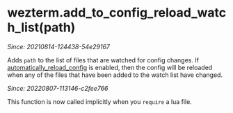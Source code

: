 # wezterm.add_to_config_reload_watch_list(path)

*Since: 20210814-124438-54e29167*

Adds `path` to the list of files that are watched for config changes.
If [automatically_reload_config](../config/automatically_reload_config.md)
is enabled, then the config will be reloaded when any of the files
that have been added to the watch list have changed.

*Since: 20220807-113146-c2fee766*

This function is now called implicitly when you `require` a lua file.

